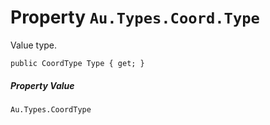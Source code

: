 # Property `Au.Types.Coord.Type`

Value type.

```
public CoordType Type { get; }
```

##### Property Value

`Au.Types.CoordType`